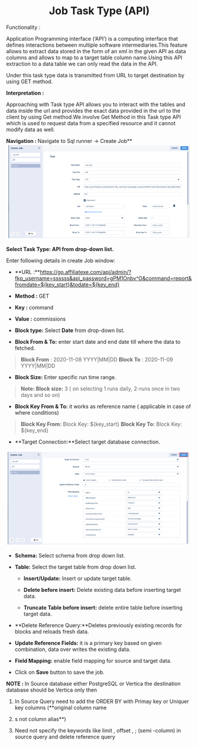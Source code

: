 

<h1><center>Job Task Type (API)</center> </h1>

  


 Functionality :  </b>

Application Programming interface (‘API’) is a computing interface that defines interactions between multiple software intermediaries.This feature allows to extract data stored in the form of an xml in the given API as data columns and allows to map to a target table column name.Using this API extraction to a data table we can only read the data in the API.

  

Under this task type data is transmitted from URL to target destination by using GET method.

  

<b>Interpretation :  </b>

Approaching with Task type API allows you to interact with the tables and data inside the url and provides the exact data provided in the url to the client by using Get method.We involve Get Method in this Task type API which is used to request data from a specified resource and it cannot modify data as well.

<b>Navigation : </b> Navigate to Sql runner -> Create Job**
![enter image description here](https://github.com/surifirstpin/AcuBI_Technical_Documents/blob/master/images/JA1.png?raw=true)

**Select Task Type: API from drop-down list.**

Enter following details in create Job window:

-   **URL :**https://go.affiliatexe.com/api/admin/?fkp_username=ssssss&api_password=gPM1Onbv^O&command=report&fromdate=${key_start}&todate=${key_end}
    

-   **Method :** GET
    
-   **Key :** command
    
-   **Value :** commissions
    

  
  

-   **Block type:** Select **Date** from drop-down list.
    

-   **Block From & To:** enter start date and end date till where the data to fetched.
    

> **Block From** : 2020-11-08 YYYY|MM|DD **Block To** : 2020-11-09 YYYY|MM|DD

-   **Block Size:** Enter specific run time range.
    

> **Note: Block size:** 3 ( on selecting 1 runs daily, 2-runs once in two days and so on)

-   **Block Key From & To:** it works as reference name ( applicable in case of where conditions)
    

> **Block Key From:** Block Key: ${key_start} **Block Key To:** Block Key: ${key_end}

-   **Target Connection:**Select target database connection.

![enter image description here](https://github.com/surifirstpin/AcuBI_Technical_Documents/blob/master/images/JA2.png?raw=true)

-   **Schema:** Select schema from drop down list.
    
-   **Table:** Select the target table from drop down list.
    
    -   **Insert/Update:** Insert or update target table.
        
    -   **Delete before insert:** Delete existing data before inserting target data.
        
    -   **Truncate Table before insert:** delete entire table before inserting target data.
        
-   **Delete Reference Query:**Deletes previously existing records for blocks and reloads fresh data.
    
-   **Update Reference Fields:** it is a primary key based on given combination, data over writes the existing data.
    

-   **Field Mapping:** enable field mapping for source and target data.
    
-   Click on **Save** button to save the job.

<b>NOTE : </b> In Source database either PostgreSQL or Vertica the destination database should be Vertica only then

  

1. In Source Query need to add the ORDER BY with Primay key or Uniquer key columns (**original column name
2. s not column alias**)

  
  

3. Need not specify the keywords like limit , offset , ; (semi -column) in source query and delete reference query

<!--stackedit_data:
eyJoaXN0b3J5IjpbLTEwNTM4MDU1MDMsLTU0OTMzNTY0NSwtMT
QwMTI5NzY2NF19
-->